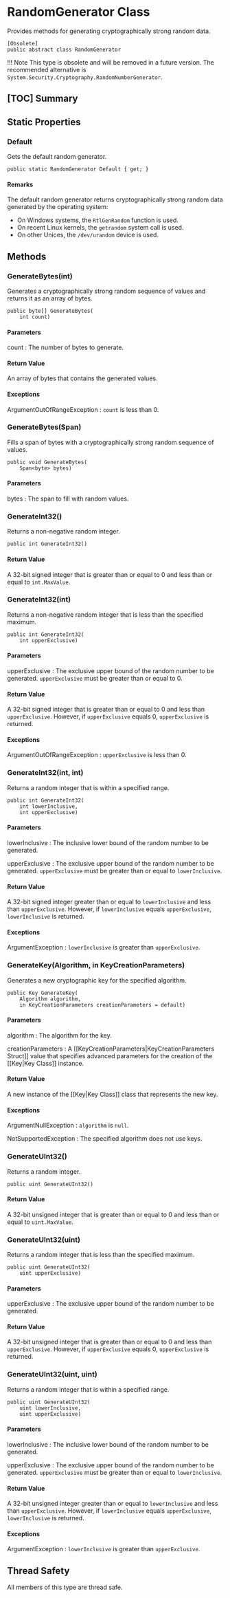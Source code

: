 # RandomGenerator Class

Provides methods for generating cryptographically strong random data.

    [Obsolete]
    public abstract class RandomGenerator

!!! Note
    This type is obsolete and will be removed in a future version. The recommended alternative is `System.Security.Cryptography.RandomNumberGenerator`.


## [TOC] Summary


## Static Properties


### Default

Gets the default random generator.

    public static RandomGenerator Default { get; }

#### Remarks

The default random generator returns cryptographically strong random data
generated by the operating system:

* On Windows systems, the `RtlGenRandom` function is used.
* On recent Linux kernels, the `getrandom` system call is used.
* On other Unices, the `/dev/urandom` device is used.


## Methods


### GenerateBytes(int)

Generates a cryptographically strong random sequence of values and returns it as
an array of bytes.

    public byte[] GenerateBytes(
        int count)

#### Parameters

count
: The number of bytes to generate.

#### Return Value

An array of bytes that contains the generated values.

#### Exceptions

ArgumentOutOfRangeException
: `count` is less than 0.


### GenerateBytes(Span<byte>)

Fills a span of bytes with a cryptographically strong random sequence of values.

    public void GenerateBytes(
        Span<byte> bytes)

#### Parameters

bytes
: The span to fill with random values.


### GenerateInt32()

Returns a non-negative random integer.

    public int GenerateInt32()

#### Return Value

A 32-bit signed integer that is greater than or equal to 0 and less than or
equal to `int.MaxValue`.


### GenerateInt32(int)

Returns a non-negative random integer that is less than the specified maximum.

    public int GenerateInt32(
        int upperExclusive)

#### Parameters

upperExclusive
: The exclusive upper bound of the random number to be generated. `upperExclusive`
    must be greater than or equal to 0.

#### Return Value

A 32-bit signed integer that is greater than or equal to 0 and less than
`upperExclusive`. However, if `upperExclusive` equals 0, `upperExclusive` is returned.

#### Exceptions

ArgumentOutOfRangeException
: `upperExclusive` is less than 0.


### GenerateInt32(int, int)

Returns a random integer that is within a specified range.

    public int GenerateInt32(
        int lowerInclusive,
        int upperExclusive)

#### Parameters

lowerInclusive
: The inclusive lower bound of the random number to be generated.

upperExclusive
: The exclusive upper bound of the random number to be generated. `upperExclusive`
    must be greater than or equal to `lowerInclusive`.

#### Return Value

A 32-bit signed integer greater than or equal to `lowerInclusive` and less than
`upperExclusive`. However, if `lowerInclusive` equals `upperExclusive`, `lowerInclusive` is returned.

#### Exceptions

ArgumentException
: `lowerInclusive` is greater than `upperExclusive`.


### GenerateKey(Algorithm, in KeyCreationParameters)

Generates a new cryptographic key for the specified algorithm.

    public Key GenerateKey(
        Algorithm algorithm,
        in KeyCreationParameters creationParameters = default)

#### Parameters

algorithm
: The algorithm for the key.

creationParameters
: A [[KeyCreationParameters|KeyCreationParameters Struct]] value that specifies
    advanced parameters for the creation of the [[Key|Key Class]] instance.

#### Return Value

A new instance of the [[Key|Key Class]] class that represents the new key.

#### Exceptions

ArgumentNullException
: `algorithm` is `null`.

NotSupportedException
: The specified algorithm does not use keys.


### GenerateUInt32()

Returns a random integer.

    public uint GenerateUInt32()

#### Return Value

A 32-bit unsigned integer that is greater than or equal to 0 and less than or
equal to `uint.MaxValue`.


### GenerateUInt32(uint)

Returns a random integer that is less than the specified maximum.

    public uint GenerateUInt32(
        uint upperExclusive)

#### Parameters

upperExclusive
: The exclusive upper bound of the random number to be generated.

#### Return Value

A 32-bit unsigned integer that is greater than or equal to 0 and less than
`upperExclusive`. However, if `upperExclusive` equals 0, `upperExclusive` is returned.


### GenerateUInt32(uint, uint)

Returns a random integer that is within a specified range.

    public uint GenerateUInt32(
        uint lowerInclusive,
        uint upperExclusive)

#### Parameters

lowerInclusive
: The inclusive lower bound of the random number to be generated.

upperExclusive
: The exclusive upper bound of the random number to be generated. `upperExclusive`
    must be greater than or equal to `lowerInclusive`.

#### Return Value

A 32-bit unsigned integer greater than or equal to `lowerInclusive` and less than
`upperExclusive`. However, if `lowerInclusive` equals `upperExclusive`, `lowerInclusive` is returned.

#### Exceptions

ArgumentException
: `lowerInclusive` is greater than `upperExclusive`.


## Thread Safety

All members of this type are thread safe.
